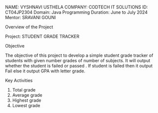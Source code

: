 NAME: VYSHNAVI USTHELA
COMPANY: CODTECH IT SOLUTIONS
ID: CT04JP2304
Domain: Java Programming
Duration: June to July 2024
Mentor: SRAVANI GOUNI

Overview of the Project 

Project: STUDENT GRADE TRACKER

Objective 

The objective of this project to develop a simple student grade tracker of students with given number grades of number of subjects. It will output whether the student is failed or passed .
If student is failed then it output Fail else it output GPA with letter grade.

Key Activities 

1. Total grade
2. Average grade
3. Highest grade
4. Lowest grade
